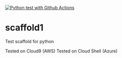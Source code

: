 [![Python test with Github Actions](https://github.com/harvey-green/scaffold1/actions/workflows/main.yml/badge.svg)](https://github.com/harvey-green/scaffold1/actions/workflows/main.yml)

# scaffold1
Test scaffold for python

Tested on Cloud9 (AWS)
Tested on Cloud Shell (Azure)
